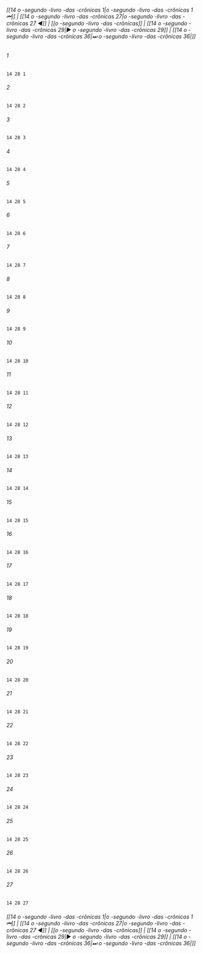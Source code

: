 
###### [[14 o -segundo -livro -das -crônicas 1|o -segundo -livro -das -crônicas 1 ⏮]] | [[14 o -segundo -livro -das -crônicas 27|o -segundo -livro -das -crônicas 27 ◀]] | [[o -segundo -livro -das -crônicas]] | [[14 o -segundo -livro -das -crônicas 29|▶ o -segundo -livro -das -crônicas 29]] | [[14 o -segundo -livro -das -crônicas 36|⏭ o -segundo -livro -das -crônicas 36|]]

###### 1
``` verse
14 28 1 
```
###### 2
``` verse
14 28 2 
```
###### 3
``` verse
14 28 3 
```
###### 4
``` verse
14 28 4 
```
###### 5
``` verse
14 28 5 
```
###### 6
``` verse
14 28 6 
```
###### 7
``` verse
14 28 7 
```
###### 8
``` verse
14 28 8 
```
###### 9
``` verse
14 28 9 
```
###### 10
``` verse
14 28 10 
```
###### 11
``` verse
14 28 11 
```
###### 12
``` verse
14 28 12 
```
###### 13
``` verse
14 28 13 
```
###### 14
``` verse
14 28 14 
```
###### 15
``` verse
14 28 15 
```
###### 16
``` verse
14 28 16 
```
###### 17
``` verse
14 28 17 
```
###### 18
``` verse
14 28 18 
```
###### 19
``` verse
14 28 19 
```
###### 20
``` verse
14 28 20 
```
###### 21
``` verse
14 28 21 
```
###### 22
``` verse
14 28 22 
```
###### 23
``` verse
14 28 23 
```
###### 24
``` verse
14 28 24 
```
###### 25
``` verse
14 28 25 
```
###### 26
``` verse
14 28 26 
```
###### 27
``` verse
14 28 27 
```

###### [[14 o -segundo -livro -das -crônicas 1|o -segundo -livro -das -crônicas 1 ⏮]] | [[14 o -segundo -livro -das -crônicas 27|o -segundo -livro -das -crônicas 27 ◀]] | [[o -segundo -livro -das -crônicas]] | [[14 o -segundo -livro -das -crônicas 29|▶ o -segundo -livro -das -crônicas 29]] | [[14 o -segundo -livro -das -crônicas 36|⏭ o -segundo -livro -das -crônicas 36|]]

